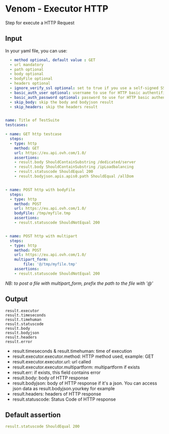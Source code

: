 # Venom - Executor HTTP

Step for execute a HTTP Request

## Input
In your yaml file, you can use:

```yaml
  - method optional, default value : GET
  - url mandatory
  - path optional
  - body optional
  - bodyFile optional
  - headers optional
  - ignore_verify_ssl optional: set to true if you use a self-signed SSL on remote for example
  - basic_auth_user optional: username to use for HTTP basic authentification
  - basic_auth_password optional: password to use for HTTP basic authentification 
  - skip_body: skip the body and bodyjson result
  - skip_headers: skip the headers result

```

```yaml

name: Title of TestSuite
testcases:

- name: GET http testcase
  steps:
  - type: http
    method: GET
    url: https://eu.api.ovh.com/1.0/
    assertions:
    - result.body ShouldContainSubstring /dedicated/server
    - result.body ShouldContainSubstring /ipLoadbalancing
    - result.statuscode ShouldEqual 200
    - result.bodyjson.apis.apis0.path ShouldEqual /allDom


- name: POST http with bodyFile
  steps:
  - type: http
    method: POST
    url: https://eu.api.ovh.com/1.0/
    bodyFile: /tmp/myfile.tmp
    assertions:
    - result.statuscode ShouldNotEqual 200


- name: POST http with multipart
  steps:
  - type: http
    method: POST
    url: https://eu.api.ovh.com/1.0/
    multipart_form:
        file: '@/tmp/myfile.tmp'
    assertions:
    - result.statuscode ShouldNotEqual 200
```
*NB: to post a file with multipart_form, prefix the path to the file with '@'*

## Output

```
result.executor
result.timeseconds
result.timehuman
result.statuscode
result.body
result.bodyjson
result.headers
result.error
```
- result.timeseconds & result.timehuman: time of execution
- result.executor.executor.method: HTTP method used, example: GET
- result.executor.executor.url: url called
- result.executor.executor.multipartform: multipartform if exists
- result.err: if exists, this field contains error
- result.body: body of HTTP response
- result.bodyjson: body of HTTP response if it's a json. You can access json data as result.bodyjson.yourkey for example
- result.headers: headers of HTTP response
- result.statuscode: Status Code of HTTP response

## Default assertion

```yaml
result.statuscode ShouldEqual 200
```
